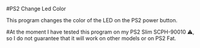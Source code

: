 #PS2 Change Led Color

This program changes the color of the LED on the PS2 power button.

#At the moment I have tested this program on my PS2 Slim SCPH-90010 ⚠️, so I do not guarantee that it will work on other models or on PS2 Fat.
